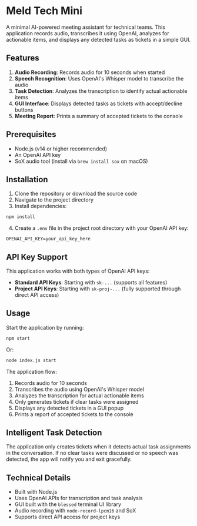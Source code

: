 # Meld Tech Mini

A minimal AI-powered meeting assistant for technical teams. This application records audio, transcribes it using OpenAI, analyzes for actionable items, and displays any detected tasks as tickets in a simple GUI.

## Features

1. **Audio Recording**: Records audio for 10 seconds when started
2. **Speech Recognition**: Uses OpenAI's Whisper model to transcribe the audio
3. **Task Detection**: Analyzes the transcription to identify actual actionable items
4. **GUI Interface**: Displays detected tasks as tickets with accept/decline buttons
5. **Meeting Report**: Prints a summary of accepted tickets to the console

## Prerequisites

- Node.js (v14 or higher recommended)
- An OpenAI API key
- SoX audio tool (install via `brew install sox` on macOS)

## Installation

1. Clone the repository or download the source code
2. Navigate to the project directory
3. Install dependencies:

```bash
npm install
```

4. Create a `.env` file in the project root directory with your OpenAI API key:

```
OPENAI_API_KEY=your_api_key_here
```

## API Key Support

This application works with both types of OpenAI API keys:

- **Standard API Keys**: Starting with `sk-...` (supports all features)
- **Project API Keys**: Starting with `sk-proj-...` (fully supported through direct API access)

## Usage

Start the application by running:

```bash
npm start
```

Or:

```bash
node index.js start
```

The application flow:
1. Records audio for 10 seconds
2. Transcribes the audio using OpenAI's Whisper model
3. Analyzes the transcription for actual actionable items
4. Only generates tickets if clear tasks were assigned
5. Displays any detected tickets in a GUI popup
6. Prints a report of accepted tickets to the console

## Intelligent Task Detection

The application only creates tickets when it detects actual task assignments in the conversation. If no clear tasks were discussed or no speech was detected, the app will notify you and exit gracefully.

## Technical Details

- Built with Node.js
- Uses OpenAI APIs for transcription and task analysis
- GUI built with the `blessed` terminal UI library
- Audio recording with `node-record-lpcm16` and SoX
- Supports direct API access for project keys 